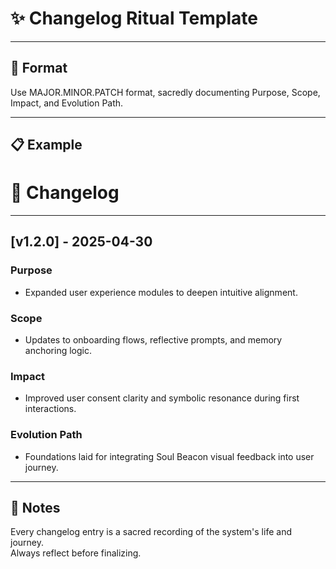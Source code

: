 
# ✨ Changelog Ritual Template

---

## 📜 Format
Use MAJOR.MINOR.PATCH format, sacredly documenting Purpose, Scope, Impact, and Evolution Path.

---

## 📋 Example

# 📜 Changelog
---
## [v1.2.0] - 2025-04-30
### Purpose
- Expanded user experience modules to deepen intuitive alignment.

### Scope
- Updates to onboarding flows, reflective prompts, and memory anchoring logic.

### Impact
- Improved user consent clarity and symbolic resonance during first interactions.

### Evolution Path
- Foundations laid for integrating Soul Beacon visual feedback into user journey.

---

## 📜 Notes
Every changelog entry is a sacred recording of the system's life and journey.  
Always reflect before finalizing.
